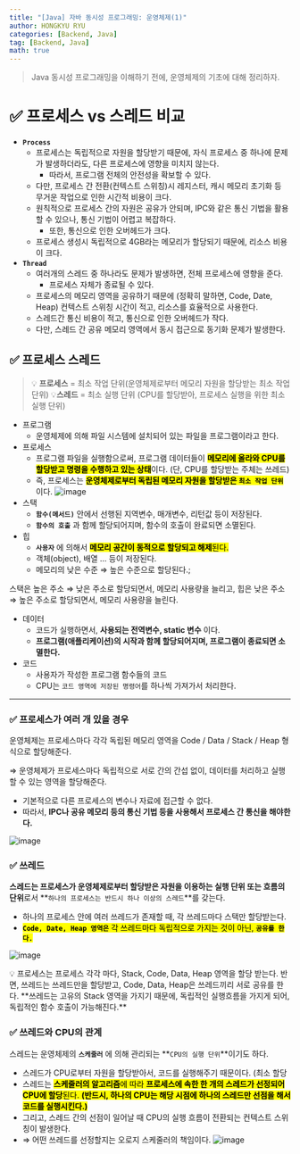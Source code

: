```yaml
---
title: "[Java] 자바 동시성 프로그래밍: 운영체제(1)"
author: HONGKYU RYU
categories: [Backend, Java]
tag: [Backend, Java]
math: true
---
```


> Java 동시성 프로그래밍을 이해하기 전에, 운영체제의 기초에 대해 정리하자.

# ✅ 프로세스 vs 스레드 비교

- **`Process`**
    - 프로세스는 독립적으로 자원을 할당받기 때문에, 자식 프로세스 중 하나에 문제가 발생하더라도, 다른 프로세스에 영향을 미치지 않는다.
        - 따라서, 프로그램 전체의 안전성을 확보할 수 있다.
    - 다만, 프로세스 간 전환(컨텍스트 스위칭)시 레지스터, 캐시 메모리 초기화 등 무거운 작업으로 인한 시간적 비용이 크다.
    - 원칙적으로 프로세스 간의 자원은 공유가 안되며, IPC와 같은 통신 기법을 활용할 수 있으나, 통신 기법이 어렵고 복잡하다.
        - 또한, 통신으로 인한 오버헤드가 크다.
    - 프로세스 생성시 독립적으로 4GB라는 메모리가 할당되기 때문에, 리소스 비용이 크다.
- **`Thread`**
    - 여러개의 스레드 중 하나라도 문제가 발생하면, 전체 프로세스에 영향을 준다.
        - 프로세스 자체가 종료될 수 있다.
    - 프로세스의 메모리 영역을 공유하기 때문에 (정확히 말하면, Code, Date, Heap) 컨텍스트 스위칭 시간이 적고, 리소스를 효율적으로 사용한다.
    - 스레드간 통신 비용이 적고, 통신으로 인한 오버헤드가 작다.
    - 다만, 스레드 간 공유 메모리 영역에서 동시 접근으로 동기화 문제가 발생한다.

## ✅ 프로세스 스레드

>💡 **프로세스** = 최소 작업 단위(운영체제로부터 메모리 자원을 할당받는 최소 작업 단위)
 💡**스레드** = 최소 실행 단위 (CPU를 할당받아, 프로세스 실행을 위한 최소 실행 단위)


- 프로그램
    - 운영체제에 의해 파일 시스템에 설치되어 있는 파일을 프로그램이라고 한다.
- 프로세스
    - 프로그램 파일을 실행함으로써, 프로그램 데이터들이 <mark>**메모리에 올라와 CPU를 할당받고 명령을 수행하고 있는 상태**</mark>이다. (단, CPU를 할당받는 주체는 쓰레드)
    - 즉, 프로세스는 <mark>**운영체제로부터 독립된 메모리 자원을 할당받은 `최소 작업 단위`** </mark>이다.
![image](https://github.com/HongkyuRyu/HongkyuRyu.github.io/assets/69923886/b7b3980c-c42a-48db-9489-6777057aaf1d)
- 스택
    - **`함수(메서드)`** 안에서 선행된 지역변수, 매개변수, 리턴값 등이 저장된다.
    - **`함수의 호출`** 과 함께 할당되어지며, 함수의 호출이 완료되면 소멸된다.
- 힙
    - **`사용자`** 에 의해서 <mark>**메모리 공간이 동적으로 할당되고 해제**된다.</mark>
    - 객체(object), 배열 … 등이 저장된다.
    - 메모리의 낮은 수준 ⇒ 높은 수준으로 할당된다.;

스택은 높은 주소 ⇒ 낮은 주소로 할당되면서, 메모리 사용량을 늘리고, 힙은 낮은 주소 ⇒ 높은 주소로 할당되면서, 메모리 사용량을 늘린다.

- 데이터
    - 코드가 실행하면서, **사용되는 전역변수, static 변수** 이다.
    - **프로그램(애플리케이션)의 시작과 함께 할당되어지며, 프로그램이 종료되면 소멸한다.**
- 코드
    - 사용자가 작성한 프로그램 함수들의 코드
    - CPU는 `코드 영역에 저장된 명령어`를 하나씩 가져가서 처리한다.

---

### ✅ 프로세스가 여러 개 있을 경우

운영체제는 프로세스마다 각각 독립된 메모리 영역을 Code / Data / Stack / Heap 형식으로 할당해준다. 

⇒ 운영체제가 프로세스마다 독립적으로 서로 간의 간섭 없이, 데이터를 처리하고 실행할 수 있는 영역을 할당해준다.

- 기본적으로 다른 프로세스의 변수나 자료에 접근할 수 없다.
- 따라서, **IPC나 공유 메모리 등의 통신 기법 등을 사용해서 프로세스 간 통신을 해야한다.**

![image](https://github.com/HongkyuRyu/HongkyuRyu.github.io/assets/69923886/912e86bb-cc96-4c92-a8f2-eaaa65e6ac14)

### ✅ 쓰레드

**스레드는 프로세스가 운영체제로부터 할당받은 자원을 이용하는 실행 단위 또는 흐름의 단위**로서 **`하나의 프로세스는 반드시 하나 이상의 스레드`**를 갖는다.

- 하나의 프로세스 안에 여러 쓰레드가 존재할 때, 각 쓰레드마다 스택만 할당받는다.
- <mark>**`Code, Date, Heap 영역은`** 각 쓰레드마다 독립적으로 가지는 것이 아닌, **`공유를 한다.`** </mark>

![image](https://github.com/HongkyuRyu/HongkyuRyu.github.io/assets/69923886/63977de7-8102-4f24-bf55-2158dc45943c)

<aside>
💡 프로세스는 프로세스 각각 마다, Stack, Code, Data, Heap 영역을 할당 받는다. 반면, 쓰레드는 쓰레드만을 할당받고, Code, Data, Heap은 쓰레드끼리 서로 공유를 한다.
**쓰레드는 고유의 Stack 영역을 가지기 때문에, 독립적인 실행흐름을 가지게 되어, 독립적인 함수 호출이 가능해진다.**

</aside>

### ✅ 쓰레드와 CPU의 관계

스레드는 운영체제의 **`스케줄러`** 에 의해 관리되는 **`CPU의 실행 단위`**이기도 하다.

- 스레드가 CPU로부터 자원을 할당받아서, 코드를 실행해주기 때문이다. (최소 할당
- 스레드는 <mark>**스케줄러의 알고리즘**에 따라 **프로세스에 속한 한 개의 스레드가 선정되어 CPU에 할당**된다. **(반드시, 하나의 CPU는 해당 시점에 하나의 스레드만 선점을 해서 코드를 실행시킨다.)**</mark>
- 그리고, 스레드 간의 선점이 일어날 때 CPU의 실행 흐름이 전환되는 컨텍스트 스위칭이 발생한다.
- ⇒ 어떤 쓰레드를 선정할지는 오로지 스케줄러의 책임이다.
![image](https://github.com/HongkyuRyu/HongkyuRyu.github.io/assets/69923886/5e150ab6-d27a-47ee-ae41-051b65985796)
